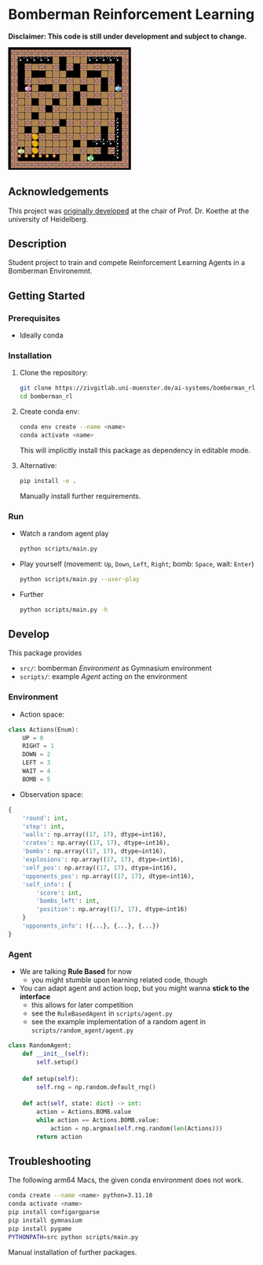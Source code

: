 # Bomberman Reinforcement Learning

**Disclaimer: This code is still under development and subject to change.**

<img src="./docs/resources/icon.png" alt="Bomberman" width="250"/>

## Acknowledgements

This project was [originally developed](https://github.com/ukoethe/bomberman_rl) at the chair of Prof. Dr. Koethe at the university of Heidelberg.

## Description

Student project to train and compete Reinforcement Learning Agents in a Bomberman Environemnt.

## Getting Started

### Prerequisites

- Ideally conda

### Installation

1. Clone the repository:
   ```bash
   git clone https://zivgitlab.uni-muenster.de/ai-systems/bomberman_rl.git
   cd bomberman_rl
   ```

2. Create conda env:
   ```bash
   conda env create --name <name>
   conda activate <name>
   ```
   This will implicitly install this package as dependency in editable mode.

3. Alternative:
   ```bash
   pip install -e .
   ```
   Manually install further requirements.

### Run
- Watch a random agent play
   ```bash
   python scripts/main.py
   ```
- Play yourself (movement: `Up`, `Down`, `Left`, `Right`; bomb: `Space`, wait: `Enter`)
   ```bash
   python scripts/main.py --user-play
   ```
- Further
    ```bash
   python scripts/main.py -h
   ```

## Develop
This package provides
- `src/`: bomberman *Environment* as Gymnasium environment
- `scripts/`: example *Agent* acting on the environment

### Environment
- Action space:
```python
class Actions(Enum):
    UP = 0
    RIGHT = 1
    DOWN = 2
    LEFT = 3
    WAIT = 4
    BOMB = 5
```
- Observation space:
```python
{
    'round': int,
    'step': int,
    'walls': np.array((17, 17), dtype=int16),
    'crates': np.array((17, 17), dtype=int16),
    'bombs': np.array((17, 17), dtype=int16),
    'explosions': np.array((17, 17), dtype=int16),
    'self_pos': np.array((17, 17), dtype=int16),
    'opponents_pos': np.array((17, 17), dtype=int16),
    'self_info': {
        'score': int,
        'bombs_left': int,
        'position': np.array((17, 17), dtype=int16)
    }
    'opponents_info': ({...}, {...}, {...})
}
```

### Agent
- We are talking **Rule Based** for now
    - you might stumble upon learning related code, though
- You can adapt agent and action loop, but you might wanna **stick to the interface**
    - this allows for later competition
    - see the `RuleBasedAgent` in `scripts/agent.py`
    - see the example implementation of a random agent in `scripts/random_agent/agent.py`

```python
class RandomAgent:
    def __init__(self):
        self.setup()

    def setup(self):
        self.rng = np.random.default_rng()

    def act(self, state: dict) -> int:
        action = Actions.BOMB.value
        while action == Actions.BOMB.value:
            action = np.argmax(self.rng.random(len(Actions)))
        return action
```

## Troubleshooting
The following  arm64 Macs, the given conda environment does not work.
```bash
conda create --name <name> python=3.11.10
conda activate <name>
pip install configargparse
pip install gymnasium
pip install pygame
PYTHONPATH=src python scripts/main.py
```
Manual installation of further packages.